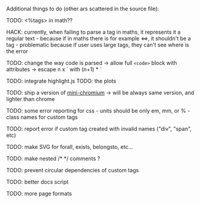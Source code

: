
Additional things to do (other ars scattered in the source file):

TODO: <%tags> in math??

HACK: currently, when failing to parse a tag in maths, it represents it a regular text
    - because if in maths there is for example <=>, it shouldn't be a tag
    - problematic because if user uses large tags, they can't see where is the error

TODO: change the way code is parsed
    -> allow full `<code>` block with attributes
    -> escape n x \` with (n+1) * \`

TODO: integrate highlight.js
TODO: the plots

TODO: ship a version of [mini-chromium](https://github.com/chromium/mini_chromium)
    -> will be always same version, and lighter than chrome

TODO: some error reporting for css
    - units should be only em, mm, or %
    - class names for custom tags

TODO: report error if custom tag created with invalid names ("div", "span", etc)

TODO: make SVG for forall, exists, belongsto, etc...

TODO: make nested /* */ comments ?

TODO: prevent circular dependencies of custom tags

TODO: better docs script

TODO: more page formats
